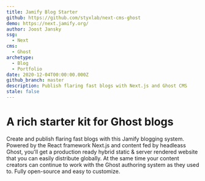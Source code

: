 ```yaml
---
title: Jamify Blog Starter
github: https://github.com/styxlab/next-cms-ghost
demo: https://next.jamify.org/
author: Joost Jansky
ssg:
  - Next
cms:
  - Ghost
archetype:
  - Blog
  - Portfolio
date: 2020-12-04T00:00:00.000Z
github_branch: master
description: Publish flaring fast blogs with Next.js and Ghost CMS
stale: false
---
```


# A rich starter kit for Ghost blogs

Create and publish flaring fast blogs with this Jamify blogging system. Powered by the React framework Next.js and content fed by headleass Ghost, you'll get a production ready hybrid static & server rendered website that you can easily distribute globally. At the same time your content creators can continue to work with the Ghost authoring system as they used to. Fully open-source and easy to customize.
